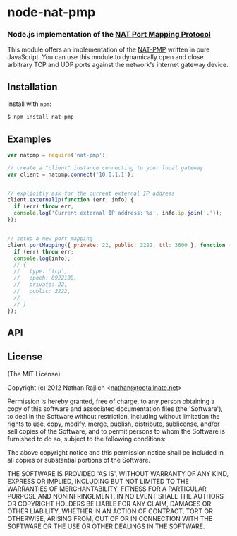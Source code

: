 node-nat-pmp
============
### Node.js implementation of the [NAT Port Mapping Protocol][wikipedia]

This module offers an implementation of the [NAT-PMP][protocol] written in
pure JavaScript. You can use this module to dynamically open and close arbitrary
TCP and UDP ports against the network's internet gateway device.


Installation
------------

Install with `npm`:

``` bash
$ npm install nat-pmp
```


Examples
--------

``` js
var natpmp = require('nat-pmp');

// create a "client" instance connecting to your local gateway
var client = natpmp.connect('10.0.1.1');


// explicitly ask for the current external IP address
client.externalIp(function (err, info) {
  if (err) throw err;
  console.log('Current external IP address: %s', info.ip.join('.'));
});


// setup a new port mapping
client.portMapping({ private: 22, public: 2222, ttl: 3600 }, function (err, info) {
  if (err) throw err;
  console.log(info);
  // {
  //   type: 'tcp',
  //   epoch: 8922109,
  //   private: 22,
  //   public: 2222,
  //   ...
  // }
});
```


API
---




License
-------

(The MIT License)

Copyright (c) 2012 Nathan Rajlich &lt;nathan@tootallnate.net&gt;

Permission is hereby granted, free of charge, to any person obtaining
a copy of this software and associated documentation files (the
'Software'), to deal in the Software without restriction, including
without limitation the rights to use, copy, modify, merge, publish,
distribute, sublicense, and/or sell copies of the Software, and to
permit persons to whom the Software is furnished to do so, subject to
the following conditions:

The above copyright notice and this permission notice shall be
included in all copies or substantial portions of the Software.

THE SOFTWARE IS PROVIDED 'AS IS', WITHOUT WARRANTY OF ANY KIND,
EXPRESS OR IMPLIED, INCLUDING BUT NOT LIMITED TO THE WARRANTIES OF
MERCHANTABILITY, FITNESS FOR A PARTICULAR PURPOSE AND NONINFRINGEMENT.
IN NO EVENT SHALL THE AUTHORS OR COPYRIGHT HOLDERS BE LIABLE FOR ANY
CLAIM, DAMAGES OR OTHER LIABILITY, WHETHER IN AN ACTION OF CONTRACT,
TORT OR OTHERWISE, ARISING FROM, OUT OF OR IN CONNECTION WITH THE
SOFTWARE OR THE USE OR OTHER DEALINGS IN THE SOFTWARE.


[wikipedia]: http://wikipedia.org/wiki/NAT_Port_Mapping_Protocol
[protocol]: http://tools.ietf.org/html/draft-cheshire-nat-pmp-03
